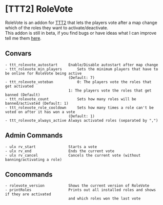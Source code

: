 # [TTT2] RoleVote
RoleVote is an addon for [TTT2](https://github.com/TTT-2/TTT2) that lets the players vote after a map change which of the roles they want to activate/deactivate.<br>
This addon is still in beta, if you find bugs or have ideas what I can improve tell me them [here](https://github.com/Blaubeeree/ttt2-rolevote/issues).
## Convars
```
- ttt_rolevote_autostart     Enable/Disable autostart after map change
- ttt_rolevote_min_players       Sets the minimum players that have to be online for RoleVote being active
                             (Default: 7)
- ttt_rolevote_voteban           0: The players vote the roles that get activated
                             1: The players vote the roles that get banned (Default)
- ttt_rolevote_count             Sets how many roles will be banned/activated (Default: 1)
- ttt_rolevote_role_cooldown     Sets how many times a role can't be voted on after it has won a vote
                             (Default: 1)
- ttt_rolevote_always_active Always activated roles (separated by ",")
```
## Admin Commands
```
- ulx rv_start               Starts a vote
- ulx rv_end                 Ends the current vote
- ulx rv_cancel              Cancels the current vote (without banning/activating a role)
```
## Concommands
```
- rolevote_version           Shows the current version of RoleVote
- printRoles                 Prints out all installed roles and shows if they are activated
                             and which roles won the last vote
```
